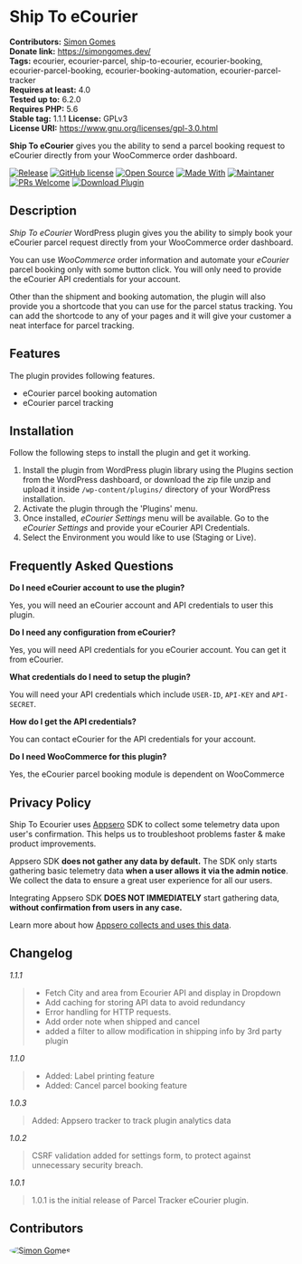 # Ship To eCourier

**Contributors:** [Simon Gomes](https://github.com/simongomes)  
**Donate link:** https://simongomes.dev/  
**Tags:** ecourier, ecourier-parcel, ship-to-ecourier, ecourier-booking, ecourier-parcel-booking, ecourier-booking-automation, ecourier-parcel-tracker  
**Requires at least:** 4.0  
**Tested up to:** 6.2.0  
**Requires PHP:** 5.6  
**Stable tag:** 1.1.1
**License:** GPLv3  
**License URI:** https://www.gnu.org/licenses/gpl-3.0.html

**Ship To eCourier** gives you the ability to send a parcel booking request to eCourier directly from your WooCommerce order dashboard.

[![Release](https://img.shields.io/badge/release-v1.1.1-blue.svg?style=flat-square)](https://github.com/simongomes/ship-to-ecourier/releases/)
[![GitHub license](https://img.shields.io/badge/license-GPLv3-green.svg?style=flat-square)](https://www.gnu.org/licenses/gpl-3.0.html)
[![Open Source](https://img.shields.io/badge/open%20source-yes-orange.svg?style=flat-square)](https://github.com/simongomes/ship-to-ecourier)
[![Made With](https://img.shields.io/badge/made%20with-php-darkgreen.svg?style=flat-square)](https://www.php.net/)
[![Maintaner](https://img.shields.io/badge/maintaner-Simon%20Gomes-darkred.svg?style=flat-square)](https://simongomes.dev/)
[![PRs Welcome](https://img.shields.io/badge/PRs-welcome-1eb195.svg?style=flat-square)](https://github.com/simongomes/ship-to-ecourier/pulls)
[![Download Plugin](https://img.shields.io/badge/download-plugin-fbbc04.svg?style=flat-square)](https://wordpress.org/plugins/ship-to-ecourier)

## Description

_Ship To eCourier_ WordPress plugin gives you the ability to simply book your eCourier parcel request directly from your WooCommerce order dashboard.

You can use _WooCommerce_ order information and automate your _eCourier_ parcel booking only with some button click. You will only need to provide the eCourier API credentials for your account.

Other than the shipment and booking automation, the plugin will also provide you a shortcode that you can use for the parcel status tracking. You can add the shortcode to any of your pages and it will give your customer a neat interface for parcel tracking.

## Features

The plugin provides following features.

-   eCourier parcel booking automation
-   eCourier parcel tracking

## Installation

Follow the following steps to install the plugin and get it working.

1. Install the plugin from WordPress plugin library using the Plugins section from the WordPress dashboard, or download the zip file unzip and upload it inside `/wp-content/plugins/` directory of your WordPress installation.
2. Activate the plugin through the 'Plugins' menu.
3. Once installed, _eCourier Settings_ menu will be available. Go to the _eCourier Settings_ and provide your eCourier API Credentials.
4. Select the Environment you would like to use (Staging or Live).

## Frequently Asked Questions

**Do I need eCourier account to use the plugin?**

Yes, you will need an eCourier account and API credentials to user this plugin.

**Do I need any configuration from eCourier?**

Yes, you will need API credentials for you eCourier account. You can get it from eCourier.

**What credentials do I need to setup the plugin?**

You will need your API credentials which include `USER-ID`, `API-KEY` and `API-SECRET`.

**How do I get the API credentials?**

You can contact eCourier for the API credentials for your account.

**Do I need WooCommerce for this plugin?**

Yes, the eCourier parcel booking module is dependent on WooCommerce

## Privacy Policy

Ship To Ecourier uses [Appsero](https://appsero.com) SDK to collect some telemetry data upon user's confirmation. This helps us to troubleshoot problems faster & make product improvements.

Appsero SDK **does not gather any data by default.** The SDK only starts gathering basic telemetry data **when a user allows it via the admin notice**. We collect the data to ensure a great user experience for all our users.

Integrating Appsero SDK **DOES NOT IMMEDIATELY** start gathering data, **without confirmation from users in any case.**

Learn more about how [Appsero collects and uses this data](https://appsero.com/privacy-policy/).

## Changelog

_1.1.1_

> -   Fetch City and area from Ecourier API and display in Dropdown
> -   Add caching for storing API data to avoid redundancy
> -   Error handling for HTTP requests.
> -   Add order note when shipped and cancel
> -   added a filter to allow modification in shipping info by 3rd party plugin

_1.1.0_

> -   Added: Label printing feature
> -   Added: Cancel parcel booking feature

_1.0.3_

> Added: Appsero tracker to track plugin analytics data

_1.0.2_

> CSRF validation added for settings form, to protect against unnecessary security breach.

_1.0.1_

> 1.0.1 is the initial release of Parcel Tracker eCourier plugin.

## Contributors

<a href="https://github.com/simongomes">
  <img src="https://github.com/simongomes.png?size=50" style="border-radius: 50%" alt="Simon Gomes" title="Simon Gomes">
</a>
